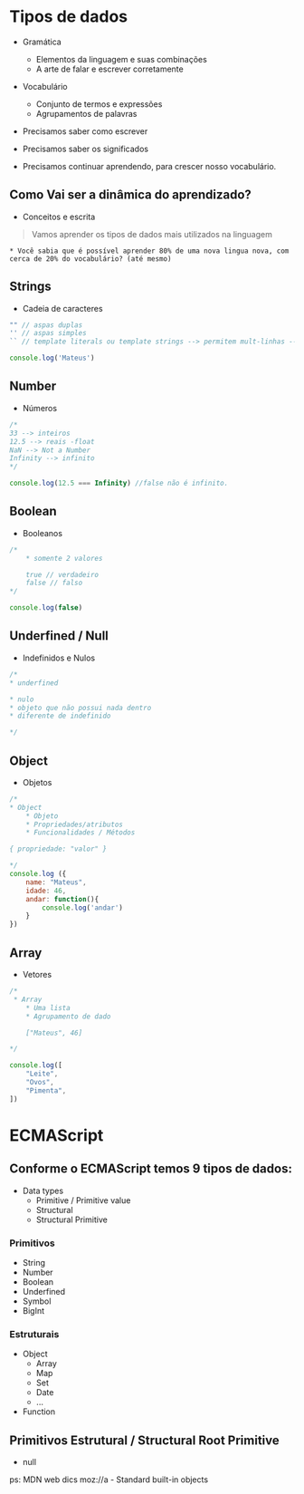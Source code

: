 # Tipos de dados

* Gramática
    * Elementos da linguagem e suas combinações
    * A arte de falar e escrever corretamente

* Vocabulário
    * Conjunto de termos e expressões
    * Agrupamentos de palavras

* Precisamos saber como escrever
* Precisamos saber os significados
* Precisamos continuar aprendendo, para crescer nosso vocabulário.


## Como Vai ser a dinâmica do aprendizado?

* Conceitos e escrita

> Vamos aprender os tipos de dados mais utilizados na linguagem

    * Você sabia que é possível aprender 80% de uma nova lingua nova, com cerca de 20% do vocabulário? (até mesmo)

## Strings

* Cadeia de caracteres
```js
"" // aspas duplas
'' // aspas simples
`` // template literals ou template strings --> permitem mult-linhas --> permitem colocar expressões dentro da strigns (interpolação)

console.log('Mateus')
```

## Number
* Números
```js
/*
33 --> inteiros
12.5 --> reais -float
NaN --> Not a Number
Infinity --> infinito
*/

console.log(12.5 === Infinity) //false não é infinito.
```

## Boolean
* Booleanos

```js
/*
    * somente 2 valores

    true // verdadeiro
    false // falso
*/

console.log(false)
```

## Underfined / Null
* Indefinidos e Nulos
```js
/* 
* underfined

* nulo
* objeto que não possui nada dentro
* diferente de indefinido

*/
```

## Object
* Objetos
```js
/*
* Object
    * Objeto
    * Propriedades/atributos
    * Funcionalidades / Métodos

{ propriedade: "valor" }

*/
console.log ({
    name: "Mateus",
    idade: 46,
    andar: function(){
        console.log('andar')
    }
})
```

## Array
* Vetores
```js
/*
 * Array
    * Uma lista
    * Agrupamento de dado

    ["Mateus", 46]

*/

console.log([
    "Leite",
    "Ovos",
    "Pimenta",
])
```
# ECMAScript

## Conforme o ECMAScript temos 9 tipos de dados:

* Data types
    * Primitive /  Primitive value
    * Structural
    * Structural Primitive

### Primitivos

* String
* Number
* Boolean
* Underfined
* Symbol
* BigInt

### Estruturais

* Object
    * Array
    * Map
    * Set
    * Date
    * ...
* Function

## Primitivos Estrutural / Structural Root Primitive

* null


ps: MDN web dics moz://a - Standard built-in objects
    


